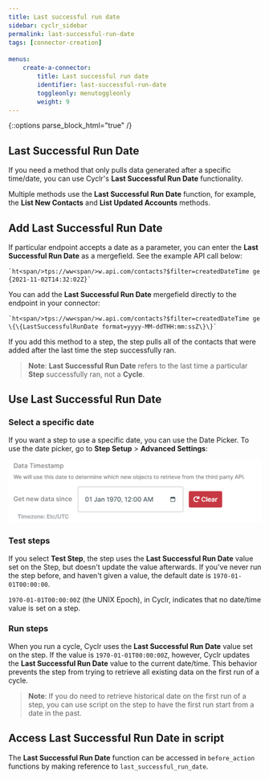```yaml
---
title: Last successful run date
sidebar: cyclr_sidebar
permalink: last-successful-run-date
tags: [connector-creation]

menus:
    create-a-connector:
        title: Last successful run date
        identifier: last-successful-run-date
        toggleonly: menutoggleonly
        weight: 9
---
```

{::options parse_block_html="true" /}
<section class="card">

## Last Successful Run Date

If you need a method that only pulls data generated after a specific time/date, you can use Cyclr's **Last Successful Run Date** functionality.

Multiple methods use the **Last Successful Run Date** function, for example, the **List New Contacts** and **List Updated Accounts** methods.

## Add Last Successful Run Date

If particular endpoint accepts a date as a parameter, you can enter the **Last Successful Run Date** as a mergefield. See the example API call below:

    `ht<span/>tps://ww<span/>w.api.com/contacts?$filter=createdDateTime ge {2021-11-02T14:32:02Z}`

You can add the **Last Successful Run Date** mergefield directly to the endpoint in your connector:

    `ht<span/>tps://ww<span/>w.api.com/contacts?$filter=createdDateTime ge \{\{LastSuccessfulRunDate format=yyyy-MM-ddTHH:mm:ssZ\}\}`

If you add this method to a step, the step pulls all of the contacts that were added after the last time the step successfully ran.

> **Note**: **Last Successful Run Date** refers to the last time a particular **Step** successfully ran, not a **Cycle**.

## Use Last Successful Run Date

### Select a specific date

If you want a step to use a specific date, you can use the Date Picker. To use the date picker, go to **Step Setup** > **Advanced Settings**:

![Date Picker](./images/datepicker.png)

### Test steps

If you select **Test Step**, the step uses the **Last Successful Run Date** value set on the Step, but doesn't update the value afterwards. If you've never run the step before, and haven't given a value, the default date is `1970-01-01T00:00:00`.

`1970-01-01T00:00:00Z` (the UNIX Epoch), in Cyclr, indicates that no date/time value is set on a step. 

### Run steps

When you run a cycle, Cyclr uses the **Last Successful Run Date** value set on the step. If the value is `1970-01-01T00:00:00Z`, however, Cyclr updates the **Last Successful Run Date** value to the current date/time. This behavior prevents the step from trying to retrieve all existing data on the first run of a cycle.

> **Note**: If you do need to retrieve historical date on the first run of a step, you can use script on the step to have the first run start from a date in the past.

## Access Last Successful Run Date in script

The **Last Successful Run Date** function can be accessed in ``before_action`` functions by making reference to ``last_successful_run_date``.

</section>
